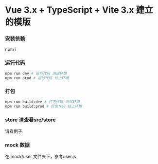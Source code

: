 # Vue 3.x + TypeScript + Vite 3.x 建立的模版


### 安装依赖
npm i

### 运行代码
```bash
npm run dev # 运行代码 测试环境
npm run prod # 运行代码 线上环境
```

### 打包
```bash
npm run build:dev # 打包代码 测试环境
npm run build:prod # 打包代码 线上环境
```

### store 请查看src/store

请看例子

### mock 数据
在 mock/user 文件夹下，参考user.js 



